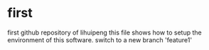 # first
first github repository of lihuipeng
this file shows how to setup the environment of this software.
switch to a new branch 'feature1'
